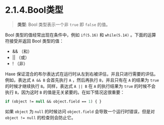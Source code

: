 # 2.1.4.Bool类型

> **类型**:
>  Bool 类型表示一个非 `true` 即 `false` 的值。

Bool 类型的值经常出现在条件中，例如 `if(5.16)` 和 `while(5.14)` 。下面的运算符接受并返回 Bool 类型的值：

- && （和）
- || （或）
- ! （非）

Haxe 保证混合的布尔表达式在运行时从左到右被评估，并且只进行需要的评估。
 例如，表达式 `A && B` 会首先执行 `A` ，然后再执行 `B`，并且只有在 `A` 的结果为 `true` 的时候才继续执行 `B`。同样，表达式 `A || B` 在 `A` 的执行结果为 `true` 的时候不会执行 `B`，因为这时 `B` 的值是无关紧要的。在如下情况这很重要：

```haxe
if (object != null && object.field == 1) { }
```

如果 `object` 为 `null` 的时候访问 `object.field` 会导致一个运行时错误，但是对 `object != null` 的检查则会防止它。

